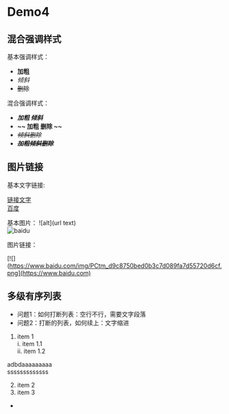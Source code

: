 # Demo4

## 混合强调样式 

基本强调样式：

- **加粗**
- *倾斜*
- ~~删除~~

混合强调样式：

- ***加粗 倾斜***
- **~~ 加粗 删除 ~~**
- *~~倾斜删除~~*
- ***~~加粗倾斜删除~~***

## 图片链接

基本文字链接:   

[链接文字](URL)  
[百度](https://www.baidu.com)  

基本图片：
![alt](url text)  
![baidu](https://www.baidu.com/img/PCtm_d9c8750bed0b3c7d089fa7d55720d6cf.png  "百度网站")  

图片链接：

[![](https://www.baidu.com/img/PCtm_d9c8750bed0b3c7d089fa7d55720d6cf.png](https://www.baidu.com)  

## 多级有序列表  
- 问题1：如何打断列表：空行不行，需要文字段落
- 问题2：打断的列表，如何续上：文字缩进

1. item 1  
  i. item 1.1  
  ii. item 1.2  
  
adbdaaaaaaaaa  
sssssssssssss  


2. item 2
3. item 3  




- 

